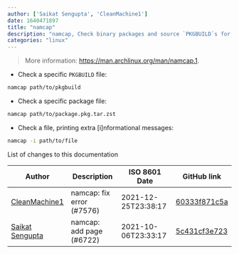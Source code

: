 ```yaml
---
author: ['Saikat Sengupta', 'CleanMachine1']
date: 1640471897
title: "namcap"
description: "namcap, Check binary packages and source `PKGBUILD`s for common packaging mistakes."
categories: "linux"
---
```

> More information: <https://man.archlinux.org/man/namcap.1>.

- Check a specific `PKGBUILD` file:

```bash
namcap path/to/pkgbuild
```

- Check a specific package file:

```bash
namcap path/to/package.pkg.tar.zst
```

- Check a file, printing extra [i]nformational messages:

```bash
namcap -i path/to/file
```
List of changes to this documentation


Author | Description | ISO 8601 Date | GitHub link
------|-----|-----|-----
[CleanMachine1](mailto:78213164+CleanMachine1@users.noreply.github.com) | namcap: fix error (#7576) | 2021-12-25T23:38:17 | [60333f871c5a](https://github.com/tldr-pages/tldr/commit/60333f871c5a93f34cd6671b2166a6802f7e0cab)
[Saikat Sengupta](mailto:41847480+s4ik4t@users.noreply.github.com) | namcap: add page (#6722) | 2021-10-06T23:33:17 | [5c431cf3e723](https://github.com/tldr-pages/tldr/commit/5c431cf3e7239c35022a62123cd5a7c37b5e75ad)

